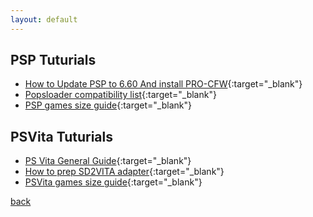 ```yaml
---
layout: default
---
```

## PSP Tuturials

*   [How to Update PSP to 6.60 And install PRO-CFW](https://nicoblog.org/guides/update-to-6-60-and-install-pro-cfw/){:target="_blank"}
*   [Popsloader compatibility list](https://nicoblog.org/utils/popsloader/Pops-Compatibility-List.htm){:target="_blank"}
*   [PSP games size guide](http://www.dmgice.com/dg/pspgames.html){:target="_blank"}


## PSVita Tuturials

*   [PS Vita General Guide](https://nicoblog.org/guides/nicoblogs-ps-vita-general-guide/){:target="_blank"}
*   [How to prep SD2VITA adapter](http://wololo.net/2017/07/20/setting-sd2vita-adapter-formatting-microsd-can-done-windows/){:target="_blank"}
*   [PSVita games size guide](http://www.ign.com/wikis/ps-vita/Vita_Games_Sizes){:target="_blank"}

[back](./)
